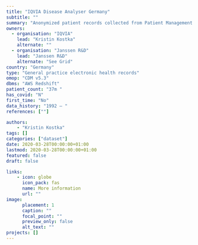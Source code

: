 ```yaml
---
title: "IQVIA Disease Analyser Germany"
subtitle: ""
summary: "Anonymized patient records collected from Patient Management software used by GPs and selected specialists to document patients’ medical records within their office-based practice during a visit "
owners:
  - organisation: "IQVIA"
    lead: "Kristin Kostka"
    alternate: ""
  - organisation: "Janssen R&D"
    lead: "Janssen R&D"
    alternate: "See Grid"
country: "Germany"
type: "General practice electronic health records"
omop: "CDM v5.3"
dbms: "AWS Redshift"
patient_count: "37m "
has_covid: "N"
first_time: "No"
data_history: "1992 – "
references: [""]

authors: 
    - "Kristin Kostka"
tags: []
categories: ["dataset"]
date: 2020-03-28T00:00:00+01:00
lastmod: 2020-03-28T00:00:00+01:00
featured: false
draft: false

links:
    - icon: globe
      icon_pack: fas
      name: More information
      url: ""
image:
      placement: 1
      caption: ""
      focal_point: ""
      preview_only: false
      alt_text: ""
projects: []
---
```


